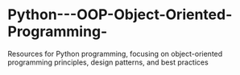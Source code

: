 # Python---OOP-Object-Oriented-Programming-
Resources for Python programming, focusing on object-oriented programming principles, design patterns, and best practices

